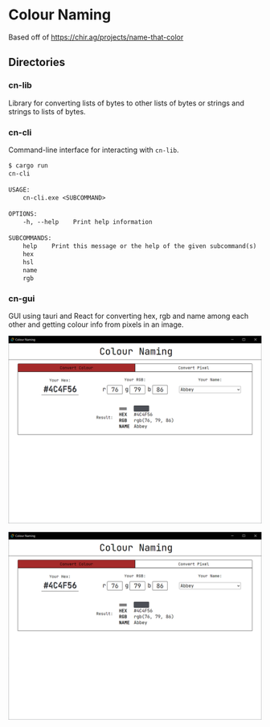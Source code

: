 # Colour Naming

Based off of https://chir.ag/projects/name-that-color

## Directories

### cn-lib

Library for converting lists of bytes to other lists of bytes or strings and strings to lists of bytes.

### cn-cli

Command-line interface for interacting with `cn-lib`.

```
$ cargo run
cn-cli

USAGE:
    cn-cli.exe <SUBCOMMAND>

OPTIONS:
    -h, --help    Print help information

SUBCOMMANDS:
    help    Print this message or the help of the given subcommand(s)
    hex
    hsl
    name
    rgb
```

### cn-gui

GUI using tauri and React for converting hex, rgb and name among each other and getting colour info from pixels in an image.

![alt text](https://github.com/catchthirtythree/colour-naming/blob/master/res/cn-1.png)

![alt text](https://github.com/catchthirtythree/colour-naming/blob/master/res/cn-2.png)